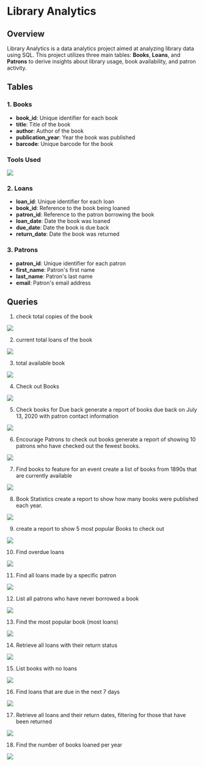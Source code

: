 # Library Analytics

## Overview
Library Analytics is a data analytics project aimed at analyzing library data using SQL. This project utilizes three main tables: **Books**, **Loans**, and **Patrons** to derive insights about library usage, book availability, and patron activity.

## Tables
### 1. Books
- **book_id**: Unique identifier for each book
- **title**: Title of the book
- **author**: Author of the book
- **publication_year**: Year the book was published
- **barcode**: Unique barcode for the book

### Tools Used 

<img src="Code Outputs/my sql logo (1).png"/>

### 2. Loans
- **loan_id**: Unique identifier for each loan
- **book_id**: Reference to the book being loaned
- **patron_id**: Reference to the patron borrowing the book
- **loan_date**: Date the book was loaned
- **due_date**: Date the book is due back
- **return_date**: Date the book was returned

### 3. Patrons
- **patron_id**: Unique identifier for each patron
- **first_name**: Patron's first name
- **last_name**: Patron's last name
- **email**: Patron's email address

## Queries
1. check total copies of the book
   
<img src="Code Outputs/total copies of the book.png"/>

2. current total loans of the book

<img src="Code Outputs/current total loans of.png"/>

3. total available book

<img src="Code Outputs/total available books.png"/>

4. Check out Books

<img src="Code Outputs/check out books.png"/>

5. Check books for Due back generate a report of books due back on July 13, 2020 with patron contact information

<img src="Code Outputs/books for due back.png"/>

6. Encourage Patrons to check out books generate a report of showing 10 patrons who have checked out the fewest books.

<img src="Code Outputs/encrourage patrons .png"/>

7. Find books to feature for an event create a list of books from 1890s that are currently available

<img src="Code Outputs/books to feature for even.png"/>

8. Book Statistics create a report to show how many books were  published each year.

<img src="Code Outputs/book statistics.png"/>

9. create a report to show 5 most popular Books to check out

<img src="Code Outputs/create a report to show 5 most.png"/>

10. Find overdue loans

<img src="Code Outputs/find overdues loans.png"/>

11. Find all loans made by a specific patron

<img src="Code Outputs/all loans made by a specific patron.png"/>

12. List all patrons who have never borrowed a book

<img src="Code Outputs/list all patron who have never borrowed.png"/>

13. Find the most popular book (most loans)

<img src="Code Outputs/most popular books.png"/>

14. Retrieve all loans with their return status

<img src="Code Outputs/retrive all loans with their return.png"/>

15. List books with no loans

<img src="Code Outputs/list book with no loans.png"/>

16. Find loans that are due in the next 7 days

<img src="Code Outputs/find loans due in  7 days.png"/>

17. Retrieve all loans and their return dates, filtering for those that have been returned

<img src="Code Outputs/all loans and their return date.png"/>

18. Find the number of books loaned per year

<img src="Code Outputs/number of books loaned per year.png"/>

